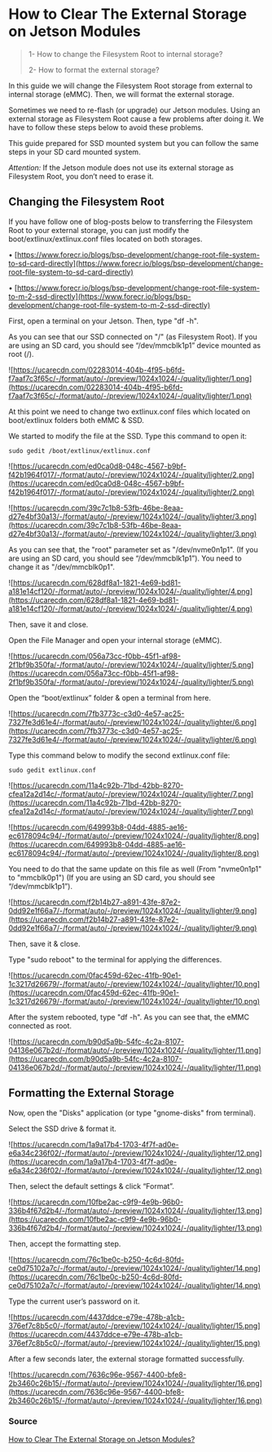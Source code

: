 # How to Clear The External Storage on Jetson Modules

> 1- How to change the Filesystem Root to internal storage?
> 
> 
> 2- How to format the external storage?
> 

In this guide we will change the Filesystem Root storage from external to internal storage (eMMC). Then, we will format the external storage.

Sometimes we need to re-flash (or upgrade) our Jetson modules. Using an external storage as Filesystem Root cause a few problems after doing it. We have to follow these steps below to avoid these problems.

This guide prepared for SSD mounted system but you can follow the same steps in your SD card mounted system.

*Attention:* If the Jetson module does not use its external storage as Filesystem Root, you don’t need to erase it.

## **Changing the Filesystem Root**

If you have follow one of blog-posts below to transferring the Filesystem Root to your external storage, you can just modify the boot/extlinux/extlinux.conf files located on both storages.

• [https://www.forecr.io/blogs/bsp-development/change-root-file-system-to-sd-card-directly](https://www.forecr.io/blogs/bsp-development/change-root-file-system-to-sd-card-directly)

• [https://www.forecr.io/blogs/bsp-development/change-root-file-system-to-m-2-ssd-directly](https://www.forecr.io/blogs/bsp-development/change-root-file-system-to-m-2-ssd-directly)

First, open a terminal on your Jetson. Then, type "df -h".

As you can see that our SSD connected on "/" (as Filesystem Root). If you are using an SD card, you should see “/dev/mmcblk1p1” device mounted as root (/).

![https://ucarecdn.com/02283014-404b-4f95-b6fd-f7aaf7c3f65c/-/format/auto/-/preview/1024x1024/-/quality/lighter/1.png](https://ucarecdn.com/02283014-404b-4f95-b6fd-f7aaf7c3f65c/-/format/auto/-/preview/1024x1024/-/quality/lighter/1.png)

At this point we need to change two extlinux.conf files which located on boot/extlinux folders both eMMC & SSD.

We started to modify the file at the SSD. Type this command to open it:

`sudo gedit /boot/extlinux/extlinux.conf`

![https://ucarecdn.com/ed0ca0d8-048c-4567-b9bf-f42b1964f017/-/format/auto/-/preview/1024x1024/-/quality/lighter/2.png](https://ucarecdn.com/ed0ca0d8-048c-4567-b9bf-f42b1964f017/-/format/auto/-/preview/1024x1024/-/quality/lighter/2.png)

![https://ucarecdn.com/39c7c1b8-53fb-46be-8eaa-d27e4bf30a13/-/format/auto/-/preview/1024x1024/-/quality/lighter/3.png](https://ucarecdn.com/39c7c1b8-53fb-46be-8eaa-d27e4bf30a13/-/format/auto/-/preview/1024x1024/-/quality/lighter/3.png)

As you can see that, the "root" parameter set as "/dev/nvme0n1p1". (If you are using an SD card, you should see “/dev/mmcblk1p1”). You need to change it as "/dev/mmcblk0p1".

![https://ucarecdn.com/628df8a1-1821-4e69-bd81-a181e14cf120/-/format/auto/-/preview/1024x1024/-/quality/lighter/4.png](https://ucarecdn.com/628df8a1-1821-4e69-bd81-a181e14cf120/-/format/auto/-/preview/1024x1024/-/quality/lighter/4.png)

Then, save it and close.

Open the File Manager and open your internal storage (eMMC).

![https://ucarecdn.com/056a73cc-f0bb-45f1-af98-2f1bf9b350fa/-/format/auto/-/preview/1024x1024/-/quality/lighter/5.png](https://ucarecdn.com/056a73cc-f0bb-45f1-af98-2f1bf9b350fa/-/format/auto/-/preview/1024x1024/-/quality/lighter/5.png)

Open the “boot/extlinux” folder & open a terminal from here.

![https://ucarecdn.com/7fb3773c-c3d0-4e57-ac25-7327fe3d61e4/-/format/auto/-/preview/1024x1024/-/quality/lighter/6.png](https://ucarecdn.com/7fb3773c-c3d0-4e57-ac25-7327fe3d61e4/-/format/auto/-/preview/1024x1024/-/quality/lighter/6.png)

Type this command below to modify the second extlinux.conf file:

`sudo gedit extlinux.conf`

![https://ucarecdn.com/11a4c92b-71bd-42bb-8270-cfea12a2d14c/-/format/auto/-/preview/1024x1024/-/quality/lighter/7.png](https://ucarecdn.com/11a4c92b-71bd-42bb-8270-cfea12a2d14c/-/format/auto/-/preview/1024x1024/-/quality/lighter/7.png)

![https://ucarecdn.com/649993b8-04dd-4885-ae16-ec6178094c94/-/format/auto/-/preview/1024x1024/-/quality/lighter/8.png](https://ucarecdn.com/649993b8-04dd-4885-ae16-ec6178094c94/-/format/auto/-/preview/1024x1024/-/quality/lighter/8.png)

You need to do that the same update on this file as well (From "nvme0n1p1" to "mmcblk0p1") (If you are using an SD card, you should see “/dev/mmcblk1p1”).

![https://ucarecdn.com/f2b14b27-a891-43fe-87e2-0dd92e1f66a7/-/format/auto/-/preview/1024x1024/-/quality/lighter/9.png](https://ucarecdn.com/f2b14b27-a891-43fe-87e2-0dd92e1f66a7/-/format/auto/-/preview/1024x1024/-/quality/lighter/9.png)

Then, save it & close.

Type "sudo reboot" to the terminal for applying the differences.

![https://ucarecdn.com/0fac459d-62ec-41fb-90e1-1c3217d26679/-/format/auto/-/preview/1024x1024/-/quality/lighter/10.png](https://ucarecdn.com/0fac459d-62ec-41fb-90e1-1c3217d26679/-/format/auto/-/preview/1024x1024/-/quality/lighter/10.png)

After the system rebooted, type "df -h". As you can see that, the eMMC connected as root.

![https://ucarecdn.com/b90d5a9b-54fc-4c2a-8107-04136e067b2d/-/format/auto/-/preview/1024x1024/-/quality/lighter/11.png](https://ucarecdn.com/b90d5a9b-54fc-4c2a-8107-04136e067b2d/-/format/auto/-/preview/1024x1024/-/quality/lighter/11.png)

## **Formatting the External Storage**

Now, open the "Disks" application (or type "gnome-disks" from terminal).

Select the SSD drive & format it.

![https://ucarecdn.com/1a9a17b4-1703-4f7f-ad0e-e6a34c236f02/-/format/auto/-/preview/1024x1024/-/quality/lighter/12.png](https://ucarecdn.com/1a9a17b4-1703-4f7f-ad0e-e6a34c236f02/-/format/auto/-/preview/1024x1024/-/quality/lighter/12.png)

Then, select the default settings & click “Format”.

![https://ucarecdn.com/10fbe2ac-c9f9-4e9b-96b0-336b4f67d2b4/-/format/auto/-/preview/1024x1024/-/quality/lighter/13.png](https://ucarecdn.com/10fbe2ac-c9f9-4e9b-96b0-336b4f67d2b4/-/format/auto/-/preview/1024x1024/-/quality/lighter/13.png)

Then, accept the formatting step.

![https://ucarecdn.com/76c1be0c-b250-4c6d-80fd-ce0d75102a7c/-/format/auto/-/preview/1024x1024/-/quality/lighter/14.png](https://ucarecdn.com/76c1be0c-b250-4c6d-80fd-ce0d75102a7c/-/format/auto/-/preview/1024x1024/-/quality/lighter/14.png)

Type the current user’s password on it.

![https://ucarecdn.com/4437ddce-e79e-478b-a1cb-376ef7c8b5c0/-/format/auto/-/preview/1024x1024/-/quality/lighter/15.png](https://ucarecdn.com/4437ddce-e79e-478b-a1cb-376ef7c8b5c0/-/format/auto/-/preview/1024x1024/-/quality/lighter/15.png)

After a few seconds later, the external storage formatted successfully.

![https://ucarecdn.com/7636c96e-9567-4400-bfe8-2b3460c26b15/-/format/auto/-/preview/1024x1024/-/quality/lighter/16.png](https://ucarecdn.com/7636c96e-9567-4400-bfe8-2b3460c26b15/-/format/auto/-/preview/1024x1024/-/quality/lighter/16.png)

### Source

[How to Clear The External Storage on Jetson Modules?](https://www.forecr.io/blogs/bsp-development/how-to-clear-the-external-storage-on-jetson-modules)